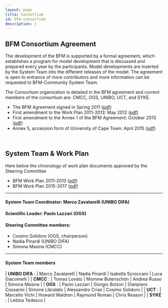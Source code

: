 ```yaml
---
layout: page
title: Consortium
id: bfm-consortium
description: |
---
```


## BFM Consortium Agreement

The development of the BFM is supported by a formal agreement, which establishes a program for model development that is discussed and prepared every year by the participants. Model developments are inserted by the System Team into the different releases of the model. The agreement is open to entrance of more contributors and more information can be requested to BFM-Community System Team.

The Consortium organization is detailed in the BFM agreement and current members of the consortium are: CMCC, OGS, UNIBO, UCT, and SYKE.

 - The BFM Agreement signed in Spring 2011 ([pdf](files/BFM_AGREEMENT_2011.pdf))
 - First amendment to the Work Plan 2011-2013: May 2012 ([pdf](files/BFM_WorkPlan_amendment_2012.pdf))
 - First amendment to the Annex 1 of the BFM Agreement: October 2013 ([pdf](files/bfm-agreement-amendment-2013.pdf))
 - Annex 5, accession form of University of Cape Town: April 2015 ([pdf](files/BFM_Annex_5_Accession_UCT.pdf))

<br/>

## System Team & Work Plan

Here below the chronology of work plan documents approved by the Steering Committee

 - BFM Work Plan 2011-2013 ([pdf](files/BFM_agreement_annexes.pdf))
 - BFM Work Plan 2015-2017 ([pdf](files/BFM_WorkPlan_2015_2017.pdf))

---

#### System Team Coordinator: Marco Zavatarelli (UNIBO DIFA)

#### Scientific Leader: Paolo Lazzari (OGS)

#### Steering Committee members:

- Cosimo Solidoro (OGS, chairperson)
- Nadia Pinardi (UNIBO DIFA)
- Simona Masina (CMCC)

---

#### System Team members

|
__UNIBO DIFA__ :  | Marco Zavatarelli | Nadia Pinardi | Isabella Scroccaro | Luca Giacomelli |
|
__CMCC__       :  | Tomas Lovato | Momme Butenschön | Andrea Russo | Simona Masina |
|
__OGS__        :  | Paolo Lazzari | Giorgio Bolzon | Gianpiero Cossarini | Simone Libralato | Alessandro Crise | Cosimo Solidoro |
|
__UCT__        :  | Marcello Vichi | Howard Waldron | Raymond Roman | Chris Reason |
|
__SYKE__       :  | Letizia Tedesco |
